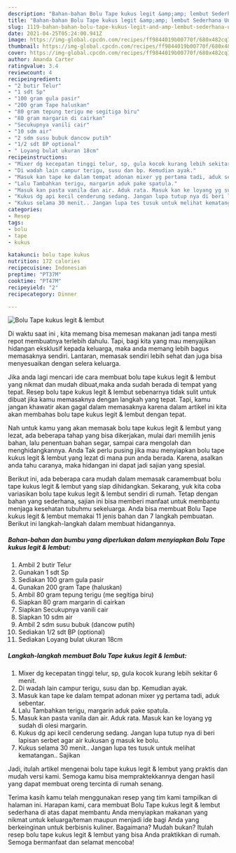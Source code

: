 ```yaml
---
description: "Bahan-bahan Bolu Tape kukus legit &amp;amp; lembut Sederhana Untuk Jualan"
title: "Bahan-bahan Bolu Tape kukus legit &amp;amp; lembut Sederhana Untuk Jualan"
slug: 1119-bahan-bahan-bolu-tape-kukus-legit-and-amp-lembut-sederhana-untuk-jualan
date: 2021-04-25T05:24:00.941Z
image: https://img-global.cpcdn.com/recipes/ff9844019b00770f/680x482cq70/bolu-tape-kukus-legit-lembut-foto-resep-utama.jpg
thumbnail: https://img-global.cpcdn.com/recipes/ff9844019b00770f/680x482cq70/bolu-tape-kukus-legit-lembut-foto-resep-utama.jpg
cover: https://img-global.cpcdn.com/recipes/ff9844019b00770f/680x482cq70/bolu-tape-kukus-legit-lembut-foto-resep-utama.jpg
author: Amanda Carter
ratingvalue: 3.4
reviewcount: 4
recipeingredient:
- "2 butir Telur"
- "1 sdt Sp"
- "100 gram gula pasir"
- "200 gram Tape haluskan"
- "80 gram tepung terigu me segitiga biru"
- "80 gram margarin di cairkan"
- "Secukupnya vanili cair"
- "10 sdm air"
- "2 sdm susu bubuk dancow putih"
- "1/2 sdt BP optional"
- " Loyang bulat ukuran 18cm"
recipeinstructions:
- "Mixer dg kecepatan tinggi telur, sp, gula kocok kurang lebih sekitar 6 menit."
- "Di wadah lain campur terigu, susu dan bp. Kemudian ayak."
- "Masuk kan tape ke dalam tempat adonan mixer yg pertama tadi, aduk sebentar."
- "Lalu Tambahkan terigu, margarin aduk pake spatula."
- "Masuk kan pasta vanila dan air. Aduk rata. Masuk kan ke loyang yg sudah di olesi margarin."
- "Kukus dg api kecil cenderung sedang. Jangan lupa tutup nya di beri lapisan serbet agar air kukusan g masuk ke bolu."
- "Kukus selama 30 menit.. Jangan lupa tes tusuk untuk melihat kematangan.. Sajikan"
categories:
- Resep
tags:
- bolu
- tape
- kukus

katakunci: bolu tape kukus 
nutrition: 172 calories
recipecuisine: Indonesian
preptime: "PT37M"
cooktime: "PT47M"
recipeyield: "2"
recipecategory: Dinner

---
```



![Bolu Tape kukus legit &amp; lembut](https://img-global.cpcdn.com/recipes/ff9844019b00770f/680x482cq70/bolu-tape-kukus-legit-lembut-foto-resep-utama.jpg)

Di waktu  saat ini , kita memang bisa memesan makanan jadi tanpa mesti repot membuatnya terlebih dahulu. Tapi, bagi kita yang mau menyajikan hidangan eksklusif kepada keluarga, maka anda memang lebih bagus memasaknya sendiri. Lantaran, memasak sendiri lebih sehat dan juga bisa menyesuaikan dengan selera keluarga.

Jika anda lagi mencari ide cara membuat bolu tape kukus legit &amp; lembut yang nikmat dan mudah dibuat,maka anda sudah berada di tempat yang tepat. Resep bolu tape kukus legit &amp; lembut  sebenarnya tidak sulit untuk dibuat jika kamu memasaknya dengan langkah yang tepat. Tapi, kamu jangan khawatir akan gagal dalam memasaknya 
karena dalam artikel ini kita akan membahas bolu tape kukus legit &amp; lembut dengan tepat.  



Nah untuk kamu yang akan memasak bolu tape kukus legit &amp; lembut yang lezat, ada beberapa tahap yang bisa dikerjakan, mulai dari memilih jenis bahan, lalu penentuan bahan segar, sampai cara mengolah dan menghidangkannya. Anda Tak perlu pusing jika mau menyiapkan bolu tape kukus legit &amp; lembut yang lezat di mana pun anda berada. Karena, asalkan anda  tahu caranya, maka hidangan ini dapat jadi sajian yang spesial.

Berikut ini, ada beberapa cara mudah dalam memasak caramembuat bolu tape kukus legit &amp; lembut yang siap dihidangkan. Sekarang, yuk kita coba variasikan bolu tape kukus legit &amp; lembut sendiri di rumah. Tetap dengan bahan yang sederhana, sajian ini bisa memberi manfaat untuk membantu menjaga kesehatan tubuhmu sekeluarga. Anda bisa membuat Bolu Tape kukus legit &amp; lembut memakai 11 jenis bahan dan 7 langkah pembuatan. Berikut ini langkah-langkah dalam membuat hidangannya.

<!--inarticleads1-->

##### Bahan-bahan dan bumbu yang diperlukan dalam menyiapkan Bolu Tape kukus legit &amp; lembut:

1. Ambil 2 butir Telur
1. Gunakan 1 sdt Sp
1. Sediakan 100 gram gula pasir
1. Gunakan 200 gram Tape (haluskan)
1. Ambil 80 gram tepung terigu (me segitiga biru)
1. Siapkan 80 gram margarin di cairkan
1. Siapkan Secukupnya vanili cair
1. Siapkan 10 sdm air
1. Ambil 2 sdm susu bubuk (dancow putih)
1. Sediakan 1/2 sdt BP (optional)
1. Sediakan  Loyang bulat ukuran 18cm




<!--inarticleads2-->

##### Langkah-langkah membuat Bolu Tape kukus legit &amp; lembut:

1. Mixer dg kecepatan tinggi telur, sp, gula kocok kurang lebih sekitar 6 menit.
1. Di wadah lain campur terigu, susu dan bp. Kemudian ayak.
1. Masuk kan tape ke dalam tempat adonan mixer yg pertama tadi, aduk sebentar.
1. Lalu Tambahkan terigu, margarin aduk pake spatula.
1. Masuk kan pasta vanila dan air. Aduk rata. Masuk kan ke loyang yg sudah di olesi margarin.
1. Kukus dg api kecil cenderung sedang. Jangan lupa tutup nya di beri lapisan serbet agar air kukusan g masuk ke bolu.
1. Kukus selama 30 menit.. Jangan lupa tes tusuk untuk melihat kematangan.. Sajikan




Jadi, itulah artikel mengenai  bolu tape kukus legit &amp; lembut  yang praktis dan mudah versi kami. Semoga kamu bisa mempraktekkannya dengan hasil yang dapat membuat oreng tercinta di rumah senang. 

Terima kasih kamu telah menggunakan resep yang tim kami tampilkan di halaman ini. Harapan kami, cara membuat  Bolu Tape kukus legit &amp; lembut sederhana di atas dapat membantu Anda menyiapkan makanan yang nikmat untuk keluarga/teman maupun menjadi ide bagi Anda yang berkeinginan untuk berbisnis kuliner. Bagaimana? Mudah bukan? Itulah resep bolu tape kukus legit &amp; lembut yang bisa Anda praktikkan di rumah. Semoga bermanfaat dan selamat mencoba!

